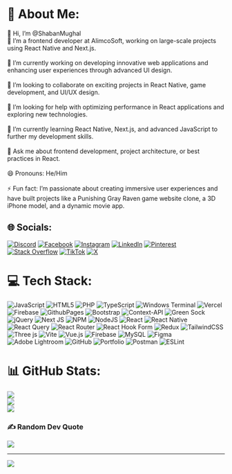 # 💫 About Me:
👋 Hi, I’m @ShabanMughal<br>👀 I’m a frontend developer at AlimcoSoft, working on large-scale projects using React Native and Next.js.<br><br>🔭 I’m currently working on developing innovative web applications and enhancing user experiences through advanced UI design.<br><br>👯 I’m looking to collaborate on exciting projects in React Native, game development, and UI/UX design.<br><br>🤝 I’m looking for help with optimizing performance in React applications and exploring new technologies.<br><br>🌱 I’m currently learning React Native, Next.js, and advanced JavaScript to further my development skills.<br><br>💬 Ask me about frontend development, project architecture, or best practices in React.<br><br>😄 Pronouns: He/Him<br><br>⚡ Fun fact: I’m passionate about creating immersive user experiences and have built projects like a Punishing Gray Raven game website clone, a 3D iPhone model, and a dynamic movie app.


## 🌐 Socials:
[![Discord](https://img.shields.io/badge/Discord-%237289DA.svg?logo=discord&logoColor=white)](https://discord.gg/f4QuGEfA) [![Facebook](https://img.shields.io/badge/Facebook-%231877F2.svg?logo=Facebook&logoColor=white)](https://facebook.com/Hay-Shaban/pfbid02HQKhd6EETaKr4uBzMK86J9WvRQ4NqeQZZiUFj4kemYSNfdSn4MGTuTQNomX2gcffl/?mibextid=ZbWKwL) [![Instagram](https://img.shields.io/badge/Instagram-%23E4405F.svg?logo=Instagram&logoColor=white)](https://instagram.com/thunder_senpai_22) [![LinkedIn](https://img.shields.io/badge/LinkedIn-%230077B5.svg?logo=linkedin&logoColor=white)](https://linkedin.com/in/shaban-mughal-27386a2a9) [![Pinterest](https://img.shields.io/badge/Pinterest-%23E60023.svg?logo=Pinterest&logoColor=white)](https://pinterest.com/thandermughal) [![Stack Overflow](https://img.shields.io/badge/-Stackoverflow-FE7A16?logo=stack-overflow&logoColor=white)](https://stackoverflow.com/users/27354921/shaban-mughal) [![TikTok](https://img.shields.io/badge/TikTok-%23000000.svg?logo=TikTok&logoColor=white)](https://tiktok.com/@thunder_senpai22) [![X](https://img.shields.io/badge/X-black.svg?logo=X&logoColor=white)](https://x.com/ThunderMughalyt) 

# 💻 Tech Stack:
![JavaScript](https://img.shields.io/badge/javascript-%23323330.svg?style=for-the-badge&logo=javascript&logoColor=%23F7DF1E) ![HTML5](https://img.shields.io/badge/html5-%23E34F26.svg?style=for-the-badge&logo=html5&logoColor=white) ![PHP](https://img.shields.io/badge/php-%23777BB4.svg?style=for-the-badge&logo=php&logoColor=white) ![TypeScript](https://img.shields.io/badge/typescript-%23007ACC.svg?style=for-the-badge&logo=typescript&logoColor=white) ![Windows Terminal](https://img.shields.io/badge/Windows%20Terminal-%234D4D4D.svg?style=for-the-badge&logo=windows-terminal&logoColor=white) ![Vercel](https://img.shields.io/badge/vercel-%23000000.svg?style=for-the-badge&logo=vercel&logoColor=white) ![Firebase](https://img.shields.io/badge/firebase-%23039BE5.svg?style=for-the-badge&logo=firebase) ![GithubPages](https://img.shields.io/badge/github%20pages-121013?style=for-the-badge&logo=github&logoColor=white) ![Bootstrap](https://img.shields.io/badge/bootstrap-%238511FA.svg?style=for-the-badge&logo=bootstrap&logoColor=white) ![Context-API](https://img.shields.io/badge/Context--Api-000000?style=for-the-badge&logo=react) ![Green Sock](https://img.shields.io/badge/green%20sock-88CE02?style=for-the-badge&logo=greensock&logoColor=white) ![jQuery](https://img.shields.io/badge/jquery-%230769AD.svg?style=for-the-badge&logo=jquery&logoColor=white) ![Next JS](https://img.shields.io/badge/Next-black?style=for-the-badge&logo=next.js&logoColor=white) ![NPM](https://img.shields.io/badge/NPM-%23CB3837.svg?style=for-the-badge&logo=npm&logoColor=white) ![NodeJS](https://img.shields.io/badge/node.js-6DA55F?style=for-the-badge&logo=node.js&logoColor=white) ![React](https://img.shields.io/badge/react-%2320232a.svg?style=for-the-badge&logo=react&logoColor=%2361DAFB) ![React Native](https://img.shields.io/badge/react_native-%2320232a.svg?style=for-the-badge&logo=react&logoColor=%2361DAFB) ![React Query](https://img.shields.io/badge/-React%20Query-FF4154?style=for-the-badge&logo=react%20query&logoColor=white) ![React Router](https://img.shields.io/badge/React_Router-CA4245?style=for-the-badge&logo=react-router&logoColor=white) ![React Hook Form](https://img.shields.io/badge/React%20Hook%20Form-%23EC5990.svg?style=for-the-badge&logo=reacthookform&logoColor=white) ![Redux](https://img.shields.io/badge/redux-%23593d88.svg?style=for-the-badge&logo=redux&logoColor=white) ![TailwindCSS](https://img.shields.io/badge/tailwindcss-%2338B2AC.svg?style=for-the-badge&logo=tailwind-css&logoColor=white) ![Three js](https://img.shields.io/badge/threejs-black?style=for-the-badge&logo=three.js&logoColor=white) ![Vite](https://img.shields.io/badge/vite-%23646CFF.svg?style=for-the-badge&logo=vite&logoColor=white) ![Vue.js](https://img.shields.io/badge/vue.js-%2335495e.svg?style=for-the-badge&logo=vuedotjs&logoColor=%234FC08D) ![Firebase](https://img.shields.io/badge/firebase-a08021?style=for-the-badge&logo=firebase&logoColor=ffcd34) ![MySQL](https://img.shields.io/badge/mysql-4479A1.svg?style=for-the-badge&logo=mysql&logoColor=white) ![Figma](https://img.shields.io/badge/figma-%23F24E1E.svg?style=for-the-badge&logo=figma&logoColor=white) ![Adobe Lightroom](https://img.shields.io/badge/Adobe%20Lightroom-31A8FF.svg?style=for-the-badge&logo=Adobe%20Lightroom&logoColor=white) ![GitHub](https://img.shields.io/badge/github-%23121011.svg?style=for-the-badge&logo=github&logoColor=white) ![Portfolio](https://img.shields.io/badge/Portfolio-%23000000.svg?style=for-the-badge&logo=firefox&logoColor=#FF7139) ![Postman](https://img.shields.io/badge/Postman-FF6C37?style=for-the-badge&logo=postman&logoColor=white) ![ESLint](https://img.shields.io/badge/ESLint-4B3263?style=for-the-badge&logo=eslint&logoColor=white)
# 📊 GitHub Stats:
![](https://github-readme-stats.vercel.app/api?username=ShabanMughal&theme=github_dark&hide_border=false&include_all_commits=true&count_private=true)<br/>
![](https://github-readme-streak-stats.herokuapp.com/?user=ShabanMughal&theme=github_dark&hide_border=false)<br/>
![](https://github-readme-stats.vercel.app/api/top-langs/?username=ShabanMughal&theme=github_dark&hide_border=false&include_all_commits=true&count_private=true&layout=compact)

### ✍️ Random Dev Quote
![](https://quotes-github-readme.vercel.app/api?type=horizontal&theme=tokyonight)

---
[![](https://visitcount.itsvg.in/api?id=ShabanMughal&icon=10&color=1)](https://visitcount.itsvg.in)

<!-- Proudly created with GPRM ( https://gprm.itsvg.in ) -->
